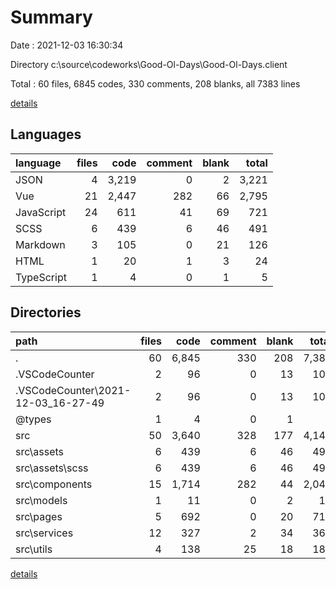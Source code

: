 # Summary

Date : 2021-12-03 16:30:34

Directory c:\source\codeworks\Good-Ol-Days\Good-Ol-Days.client

Total : 60 files,  6845 codes, 330 comments, 208 blanks, all 7383 lines

[details](details.md)

## Languages
| language | files | code | comment | blank | total |
| :--- | ---: | ---: | ---: | ---: | ---: |
| JSON | 4 | 3,219 | 0 | 2 | 3,221 |
| Vue | 21 | 2,447 | 282 | 66 | 2,795 |
| JavaScript | 24 | 611 | 41 | 69 | 721 |
| SCSS | 6 | 439 | 6 | 46 | 491 |
| Markdown | 3 | 105 | 0 | 21 | 126 |
| HTML | 1 | 20 | 1 | 3 | 24 |
| TypeScript | 1 | 4 | 0 | 1 | 5 |

## Directories
| path | files | code | comment | blank | total |
| :--- | ---: | ---: | ---: | ---: | ---: |
| . | 60 | 6,845 | 330 | 208 | 7,383 |
| .VSCodeCounter | 2 | 96 | 0 | 13 | 109 |
| .VSCodeCounter\2021-12-03_16-27-49 | 2 | 96 | 0 | 13 | 109 |
| @types | 1 | 4 | 0 | 1 | 5 |
| src | 50 | 3,640 | 328 | 177 | 4,145 |
| src\assets | 6 | 439 | 6 | 46 | 491 |
| src\assets\scss | 6 | 439 | 6 | 46 | 491 |
| src\components | 15 | 1,714 | 282 | 44 | 2,040 |
| src\models | 1 | 11 | 0 | 2 | 13 |
| src\pages | 5 | 692 | 0 | 20 | 712 |
| src\services | 12 | 327 | 2 | 34 | 363 |
| src\utils | 4 | 138 | 25 | 18 | 181 |

[details](details.md)